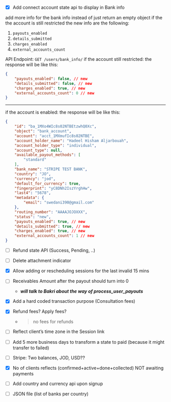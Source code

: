 - [x] Add connect account state api to display in Bank info

add more info for the bank info instead of just return an empty object if the the account is still restricted the new info are the following:
1. `payouts_enabled`
1. `details_submitted`
1. `charges_enabled`
1. `external_accounts_count`

API Endpoint: `GET /users/bank_info/`
if the account still restricted: the response will be like this:
```json
{
    "payouts_enabled": false, // new
    "details_submitted": false, // new
    "charges_enabled": true, // new
    "external_accounts_count": 0 // new
}
```
---

if the account is enabled: the response will be like this:
```json
{
    "id": "ba_1MXo4WIc8s02NTBEtzwhQ0Xc",
    "object": "bank_account",
    "account": "acct_1MXmufIc8s02NTBE",
    "account_holder_name": "Hadeel Hisham Aljarbouah",
    "account_holder_type": "individual",
    "account_type": null,
    "available_payout_methods": [
        "standard"
    ],
    "bank_name": "STRIPE TEST BANK",
    "country": "JO",
    "currency": "jod",
    "default_for_currency": true,
    "fingerprint": "yC8DNh2IszYrghHw",
    "last4": "5678",
    "metadata": {
        "email": "swedani390@gmail.com"
    },
    "routing_number": "AAAAJOJOXXX",
    "status": "new",
    "payouts_enabled": true, // new
    "details_submitted": true, // new
    "charges_enabled": true, // new
    "external_accounts_count": 1 // new
}
```

- [ ] Refund state API (Success, Pending, ..)

- [ ] Delete attachment indicator

- [x] Allow adding or rescheduling sessions for the last invalid 15 mins

- [ ] Receivables Amount after the payout should turn into 0
    - ***will talk to Bakri about the way of process_user_payouts***

- [x] Add a hard coded transaction purpose (Consultation fees)

- [x] Refund fees? Apply fees?

    - > no fees for refunds

- [ ] Reflect client’s time zone in the Session link

- [ ] Add 5 more business days to transform a state to paid (because it might transfer to failed)

- [ ] Stripe: Two balances, JOD, USD??

- [x] No of clients reflects (confirmed+active+done+collected) NOT awaiting payments

- [ ] Add country and currency api upon signup

- [ ] JSON file (list of banks per country)